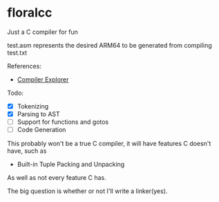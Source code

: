 # floralcc
Just a C compiler for fun

test.asm represents the desired ARM64 to be generated from compiling test.txt

References:
- [Compiler Explorer](https://godbolt.org/)

Todo:
- [x] Tokenizing
- [x] Parsing to AST
- [ ] Support for functions and gotos
- [ ] Code Generation

This probably won't be a true C compiler, it will have features C doesn't have, such as 
- Built-in Tuple Packing and Unpacking

As well as not every feature C has.

The big question is whether or not I'll write a linker(yes).
